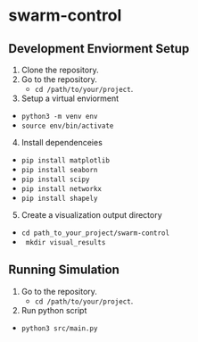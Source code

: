 # swarm-control

## Development Enviorment Setup
1. Clone the repository.
2. Go to the repository.
   - ```cd /path/to/your/project```.
3. Setup a virtual enviorment
  -  ```python3 -m venv env```
  - ```source env/bin/activate```
4. Install dependenceies
  -  ```pip install matplotlib```
  -  ```pip install seaborn```
  -  ```pip install scipy```
  -  ```pip install networkx```
  -  ```pip install shapely```
5. Create a visualization output directory
  - ```cd path_to_your_project/swarm-control```
  - ``` mkdir visual_results```

## Running Simulation
1. Go to the repository.
   - ```cd /path/to/your/project```.
2. Run python script
  - ```python3 src/main.py```


